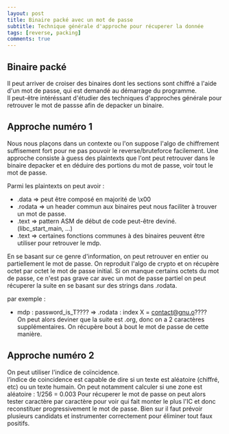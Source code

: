 ```yaml
---
layout: post
title: Binaire packé avec un mot de passe
subtitle: Technique générale d'approche pour récuperer la donnée
tags: [reverse, packing]
comments: true
---
```


## Binaire packé

Il peut arriver de croiser des binaires dont les sections sont chiffré a l'aide d'un mot de passe, qui est demandé au démarrage du programme.  
Il peut-être intéréssant d'étudier des techniques d'approches générale pour retrouver le mot de passse afin de depacker un binaire.

## Approche numéro 1

Nous nous plaçons dans un contexte ou l'on suppose l'algo de chiffrement suffisement fort pour ne pas pouvoir le reverse/bruteforce facilement.
Une approche consiste à guess des plaintexts que l'ont peut retrouver dans le binaire depacker et en déduire des portions du mot de passe, voir tout le mot de passe.  

Parmi les plaintexts on peut avoir : 

- .data => peut être composé en majorité de \x00
- .rodata => un header commun aux binaires peut nous faciliter à trouver un mot de passe.
- .text => pattern ASM de début de code peut-être deviné. (libc_start_main, ...)
- .text => certaines fonctions communes à des binaires peuvent être utiliser pour retrouver le mdp.

En se basant sur ce genre d'information, on peut retrouver en entier ou partiellement le mot de passe. On reproduit l'algo de crypto et on récupère octet par octet le mot de passe initial. 
Si on manque certains octets du mot de passe, ce n'est pas grave car avec un mot de passe partiel on peut récuperer la suite en se basant sur des strings dans .rodata. 

par exemple : 

- mdp : password_is_T???? => .rodata : index X = contact@gnu.o????  
On peut alors deviner que la suite est .org, donc on a 2 caractères supplémentaires. On récupère bout à bout le mot de passe de cette manière.

## Approche numéro 2 

On peut utiliser l'indice de coïncidence.  
l’indice de coincidence est capable de dire si un texte est aléatoire (chiffré, etc) ou un texte humain.
On peut notamment calculer si une zone est aléatoire : 1/256 = 0.003
Pour récuperer le mot de passe on peut alors tester caractère par caractère pour voir qui fait monter le plus l'IC et donc reconstituer progressivement le mot de passe.
Bien sur il faut prévoir plusieurs candidats et instrumenter correctement pour éliminer tout faux positifs.